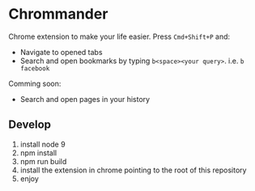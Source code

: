 # Chrommander

Chrome extension to make your life easier. Press `Cmd+Shift+P` and:

  - Navigate to opened tabs
  - Search and open bookmarks by typing `b<space><your query>`. i.e. `b facebook`

Comming soon:
  - Search and open pages in your history


## Develop

  1. install node 9
  1. npm install
  1. npm run build
  1. install the extension in chrome pointing to the root of this repository
  1. enjoy
